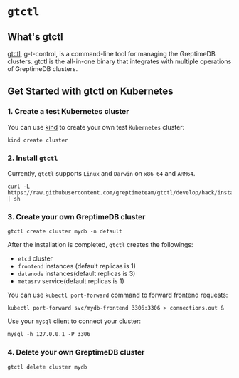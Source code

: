 # `gtctl`

## What's gtctl

[gtctl][1], g-t-control, is a command-line tool for managing the GreptimeDB clusters. gtctl is the all-in-one binary that integrates with multiple operations of GreptimeDB clusters.

## Get Started with gtctl on Kubernetes

### 1\. Create a test Kubernetes cluster

You can use [kind][2] to create your own test `Kubernetes` cluster:

```shell
kind create cluster
```

### 2\. Install `gtctl`

Currently, `gtctl` supports `Linux` and `Darwin` on `x86_64` and `ARM64`.

```shell
curl -L https://raw.githubusercontent.com/greptimeteam/gtctl/develop/hack/install.sh | sh
```

### 3\. Create your own GreptimeDB cluster

```shell
gtctl create cluster mydb -n default
```

After the installation is completed, `gtctl` creates the followings:

- `etcd` cluster
- `frontend` instances (default replicas is 1)
- `datanode` instances(default replicas is 3)
- `metasrv` service(default replicas is 1)

You can use `kubectl port-forward` command to forward frontend requests:

```shell
kubectl port-forward svc/mydb-frontend 3306:3306 > connections.out &
```

Use your `mysql` client to connect your cluster:

```shell
mysql -h 127.0.0.1 -P 3306
```

### 4\. Delete your own GreptimeDB cluster

```shell
gtctl delete cluster mydb
```

[1]: <https://github.com/GreptimeTeam/gtctl>
[2]: <https://kind.sigs.k8s.io/docs/user/quick-start/>
